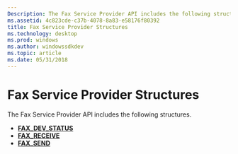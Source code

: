 ```yaml
---
Description: The Fax Service Provider API includes the following structures.
ms.assetid: 4c823cde-c37b-4078-8a83-e58176f80392
title: Fax Service Provider Structures
ms.technology: desktop
ms.prod: windows
ms.author: windowssdkdev
ms.topic: article
ms.date: 05/31/2018
---
```


# Fax Service Provider Structures

The Fax Service Provider API includes the following structures.

-   [**FAX\_DEV\_STATUS**](/previous-versions/windows/desktop/api/FaxDev/ns-faxdev-_fax_dev_status)
-   [**FAX\_RECEIVE**](/previous-versions/windows/desktop/api/FaxDev/ns-faxdev-_fax_receive)
-   [**FAX\_SEND**](/previous-versions/windows/desktop/api/FaxDev/ns-faxdev-_fax_send)

 

 



